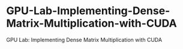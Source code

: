 # GPU-Lab-Implementing-Dense-Matrix-Multiplication-with-CUDA
GPU Lab: Implementing Dense Matrix Multiplication with CUDA
